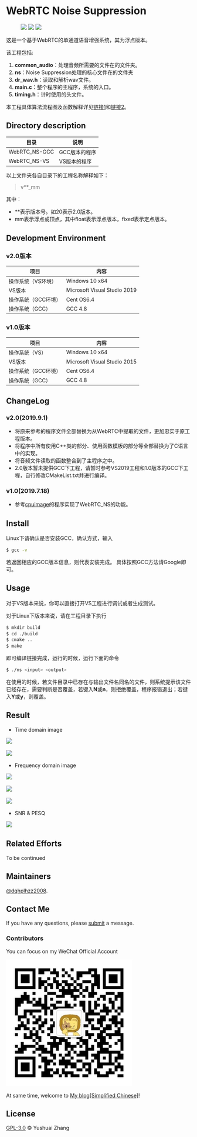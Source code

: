 ﻿
# WebRTC Noise Suppression

<figure class="third">
	<img src="https://img.shields.io/github/forks/dqhplhzz2008/WebRTC_Noise_Suppression"> 
	<img src="https://img.shields.io/github/stars/dqhplhzz2008/WebRTC_Noise_Suppression">
	<img src="https://img.shields.io/github/license/dqhplhzz2008/WebRTC_Noise_Suppression">
</figure>

这是一个基于WebRTC的单通道语音增强系统，其为浮点版本。

该工程包括:

1. **common_audio**：处理音频所需要的文件在的文件夹。
2. **ns**：Noise Suppression处理的核心文件在的文件夹
3. **dr_wav.h**：读取和解析wav文件。
4. **main.c**：整个程序的主程序，系统的入口。
5. **timing.h**：计时使用的头文件。

本工程具体算法流程图及函数解释详见[链接1](http://www.yushuai.xyz/2019/05/19/4342.html)和[链接2](http://www.yushuai.xyz/2019/07/01/4396.html)。

## Directory description

|目录|说明|
|--|--|
|WebRTC_NS-GCC|GCC版本的程序|
|WebRTC_NS-VS|VS版本的程序|

以上文件夹各自目录下的工程名称解释如下：

> v**_mm

其中：

 - **表示版本号。如20表示2.0版本。
 - mm表示浮点或顶点，其中float表示浮点版本，fixed表示定点版本。

## Development Environment

### v2.0版本
|项目|内容|
|--|--|
|操作系统（VS环境）|Windows 10 x64|
|VS版本|Microsoft Visual Studio 2019|
|操作系统（GCC环境）|Cent OS6.4|
|操作系统（GCC）|GCC 4.8|

### v1.0版本

|项目|内容|
|--|--|
|操作系统（VS）|Windows 10 x64|
|VS版本|Microsoft Visual Studio 2015|
|操作系统（GCC环境）|Cent OS6.4|
|操作系统（GCC）|GCC 4.8|

## ChangeLog

### v2.0(2019.9.1)

- 将原来参考的程序文件全部替换为从WebRTC中提取的文件，更加忠实于原工程版本。
- 将程序中所有使用C++类的部分、使用函数模板的部分等全部替换为了C语言中的实现。
- 将音频文件读取的函数整合到了主程序之中。
- 2.0版本暂未提供GCC下工程，请暂时参考VS2019工程和1.0版本的GCC下工程，自行修改CMakeList.txt并进行编译。

### v1.0(2019.7.18)

 - 参考[cpuimage](https://github.com/cpuimage/WebRTC_NS)的程序实现了WebRTC_NS的功能。


## Install

Linux下请确认是否安装GCC，确认方式，输入

```sh
$ gcc -v
```
若返回相应的GCC版本信息，则代表安装完成。
具体按照GCC方法请Google即可。			  

## Usage
			
对于VS版本来说，你可以直接打开VS工程进行调试或者生成测试。

对于Linux下版本来说，请在工程目录下执行
```sh
$ mkdir build
$ cd ./build
$ cmake ..
$ make
```
即可编译链接完成，运行的时候，运行下面的命令

```sh
$ ./ns <input> <output>
```
在使用的时候，若文件目录中已存在与输出文件名同名的文件，则系统提示该文件已经存在，需要判断是否覆盖，若键入**N**或**n**，则拒绝覆盖，程序报错退出；若键入**Y**或**y**，则覆盖。

## Result

* Time domain image

![](https://github.com/dqhplhzz2008/WebRTC_Noise_Suppression/raw/master/img/timedomain1.jpg)

![](https://github.com/dqhplhzz2008/WebRTC_Noise_Suppression/raw/master/img/timedomain2.jpg)

* Frequency domain image

![](https://github.com/dqhplhzz2008/WebRTC_Noise_Suppression/raw/master/img/ypt1.jpg)

![](https://github.com/dqhplhzz2008/WebRTC_Noise_Suppression/raw/master/img/ypt2.jpg)

![](https://github.com/dqhplhzz2008/WebRTC_Noise_Suppression/raw/master/img/ypt3.jpg)

* SNR & PESQ

![](https://github.com/dqhplhzz2008/WebRTC_Noise_Suppression/raw/master/img/pesqsnr.jpg)


## Related Efforts

To be continued

## Maintainers

[@dqhplhzz2008](https://github.com/dqhplhzz2008).

## Contact Me

If you have any questions, please [submit](https://github.com/dqhplhzz2008/WebRTC_Noise_Suppression/issues/new) a message.

### Contributors

You can focus on my WeChat Official Account<br>

![](https://github.com/dqhplhzz2008/dqhplhzz2008.github.io/raw/master/weixingongzhonghao.jpg)  <br>

At same time, welcome to [My blog[Simplified Chinese]](http://www.yushuai.xyz)!


## License

[GPL-3.0](LICENSE) © Yushuai Zhang